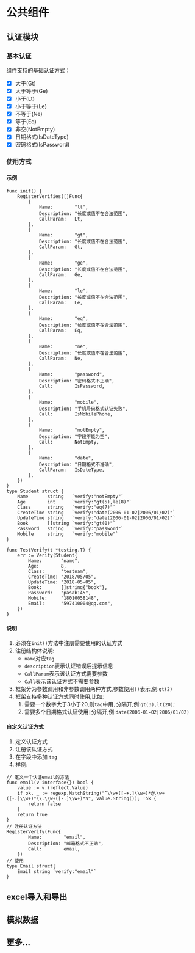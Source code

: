 # 公共组件
## 认证模块
### 基本认证
组件支持的基础认证方式：

- [x] 大于(Gt)
- [x] 大于等于(Ge)
- [x] 小于(Lt)
- [x] 小于等于(Le)
- [x] 不等于(Ne)
- [x] 等于(Eq)
- [x] 非空(NotEmpty)
- [x] 日期格式(IsDateType)
- [x] 密码格式(IsPassword)

### 使用方式
#### 示例
```golang
func init() {
	RegisterVerifies([]Func{
		{
			Name:        "lt",
			Description: "长度或值不在合法范围",
			CallParam:   Lt,
		},
		{
			Name:        "gt",
			Description: "长度或值不在合法范围",
			CallParam:   Gt,
		},
		{
			Name:        "ge",
			Description: "长度或值不在合法范围",
			CallParam:   Ge,
		},
		{
			Name:        "le",
			Description: "长度或值不在合法范围",
			CallParam:   Le,
		},
		{
			Name:        "eq",
			Description: "长度或值不在合法范围",
			CallParam:   Eq,
		},
		{
			Name:        "ne",
			Description: "长度或值不在合法范围",
			CallParam:   Ne,
		},
		{
			Name:        "password",
			Description: "密码格式不正确",
			Call:        IsPassword,
		},
		{
			Name:        "mobile",
			Description: "手机号码格式认证失败",
			Call:        IsMobilePhone,
		},
		{
			Name:        "notEmpty",
			Description: "字段不能为空",
			Call:        NotEmpty,
		},
		{
			Name:        "date",
			Description: "日期格式不准确",
			CallParam:   IsDateType,
		},
	})
}
type Student struct {
	Name       string   `verify:"notEmpty"`
	Age        int      `verify:"gt(5),le(8)"`
	Class      string   `verify:"eq(7)"`
	CreateTime string   `verify:"date(2006-01-02|2006/01/02)"`
	UpdateTime string   `verify:"date(2006-01-02|2006/01/02)"`
	Book       []string `verify:"gt(0)"`
	Password   string   `verify:"password"`
	Mobile     string   `verify:"mobile"`
}

func TestVerify(t *testing.T) {
	err := Verify(Student{
		Name:       "name",
		Age:        8,
		Class:      "testnam",
		CreateTime: "2018/05/05",
		UpdateTime: "2018-05-05",
		Book:       []string{"book"},
		Password:   "pasab145",
		Mobile:     "18010058148",
		Email:      "597410004@qq.com",
	})
}
```
#### 说明
1. 必须在`init()`方法中注册需要使用的认证方式
2. 注册结构体说明: 
    - `name`对应`tag`
    - `description`表示认证错误后提示信息
    - `CallParam`表示该认证方式需要参数
    - `Call`表示该认证方式不需要参数
3. 框架分为参数调用和非参数调用两种方式,参数使用`()`表示,例:`gt(2)`
4. 框架支持多种认证方式同时使用,比如:
    1. 需要一个数字大于3小于20,则`tag`中用`,`分隔开,例:`gt(3),lt(20)`;
    2. 需要多个日期格式认证使用`|`分隔开,例:`date(2006-01-02|2006/01/02)`
#### 自定义认证方式
1. 定义认证方式
2. 注册该认证方式
3. 在字段中添加 `tag`
4. 样例:
```golang
// 定义一个认证email的方法
func email(v interface{}) bool {
	value := v.(reflect.Value)
	if ok, _ := regexp.MatchString("^\\w+([-+.]\\w+)*@\\w+([-.]\\w+)*\\.\\w+([-.]\\w+)*$", value.String()); !ok {
		return false
	}
	return true
}
// 注册认证方法
RegisterVerify(Func{
		Name:        "email",
		Description: "邮箱格式不正确",
		Call:        email,
	})
// 使用
type Email struct{
    Email string `verify:"email"`
}
```
## excel导入和导出
## 模拟数据
## 更多...

